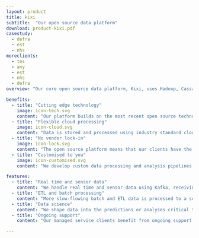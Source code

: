 ```yaml
---
layout: product
title: kixi
subtitle:  "Our open source data platform"
download: product-kixi.pdf
casestudy:
  - defra
  - est
  - nhs
moreclients:
  - tes
  - any
  - est
  - nhs
  - defra
overview: "Our core open source data platform, Kixi, uses Hadoop, Cassandra and other open source technologies to ingest and integrate batch and real time data to a single repository, to aggregate, model, or analyse it, and to serve it back to your database or web interface in a way that serves your business needs. We can output big data to a variety of outputs to support further analysis."

benefits:
  - title: "Cutting edge technology"
    image: icon-tech.svg
    content: "Our platform builds on the most recent open source technologies, including Spark and Cassandra, to ensure that data processing is robust, cost-effective, and scalable."
  - title: "Flexible cloud processing"
    image: icon-cloud.svg
    content: "Data is stored and processed using industry standard cloud servers, meaning that we can quickly and flexibly scale up to new data sources of whatever size and speed."
  - title: "No vendor lock-in"
    image: icon-lock.svg
    content: "The open source platform means that our clients have the extra assurance that they have free access to the platform code at any time - no vendor lock-in."
  - title: "Customised to you"
    image: icon-customised.svg
    content: "We develop custom data processing and analysis pipelines using the data sources and desired outcomes that are critical to your business, building on our experience of related sources with other clients."

features:
  - title: "Real time and sensor data"
    content: "We handle real time and sensor data using Kafka, receiving data streaming in at sub-second intervals from sensors or other fast flowing sources."
  - title: "ETL and batch processing"
    content: "More slow-flowing batch and ETL data is processed to a schedule, making sure that your cleaned and customised data is available for use by your team each morning."
  - title: "Data science"
    content: "We shape data into the predictions or analyses critical to your business, and continue to run these models over time to create constant fresh insights."
  - title: "Ongoing support"
    content: "Our managed service clients benefit from ongoing support, where we ensure that their data has been ingested and processed and we continually review and improve their pipelines and models."

---
```


